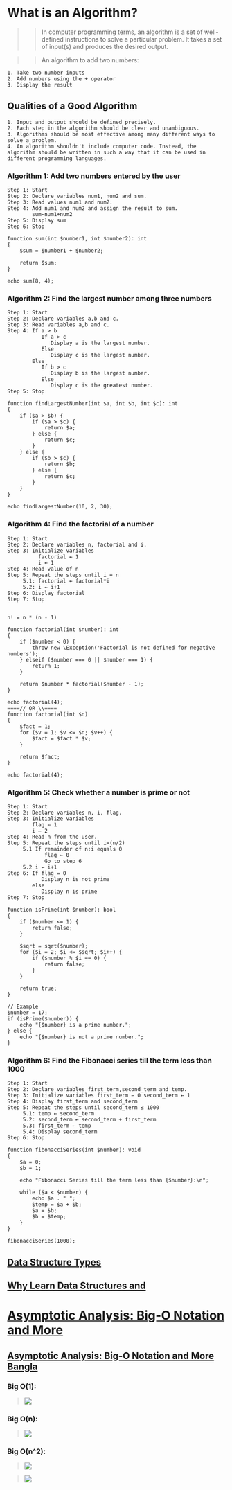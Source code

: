 # What is an Algorithm?

> > In computer programming terms, an algorithm is a set of well-defined instructions to solve a particular problem. It takes a set of input(s) and produces the desired output.

> > An algorithm to add two numbers:

```
1. Take two number inputs
2. Add numbers using the + operator
3. Display the result
```

## Qualities of a Good Algorithm

```
1. Input and output should be defined precisely.
2. Each step in the algorithm should be clear and unambiguous.
3. Algorithms should be most effective among many different ways to solve a problem.
4. An algorithm shouldn't include computer code. Instead, the algorithm should be written in such a way that it can be used in different programming languages.
```

### Algorithm 1: Add two numbers entered by the user

```
Step 1: Start
Step 2: Declare variables num1, num2 and sum.
Step 3: Read values num1 and num2.
Step 4: Add num1 and num2 and assign the result to sum.
        sum←num1+num2
Step 5: Display sum
Step 6: Stop
```

```
function sum(int $number1, int $number2): int
{
    $sum = $number1 + $number2;

    return $sum;
}

echo sum(8, 4);
```

### Algorithm 2: Find the largest number among three numbers

```
Step 1: Start
Step 2: Declare variables a,b and c.
Step 3: Read variables a,b and c.
Step 4: If a > b
           If a > c
              Display a is the largest number.
           Else
              Display c is the largest number.
        Else
           If b > c
              Display b is the largest number.
           Else
              Display c is the greatest number.
Step 5: Stop
```

```
function findLargestNumber(int $a, int $b, int $c): int
{
    if ($a > $b) {
        if ($a > $c) {
            return $a;
        } else {
            return $c;
        }
    } else {
        if ($b > $c) {
            return $b;
        } else {
            return $c;
        }
    }
}

echo findLargestNumber(10, 2, 30);
```

### Algorithm 4: Find the factorial of a number

```
Step 1: Start
Step 2: Declare variables n, factorial and i.
Step 3: Initialize variables
          factorial ← 1
          i ← 1
Step 4: Read value of n
Step 5: Repeat the steps until i = n
     5.1: factorial ← factorial*i
     5.2: i ← i+1
Step 6: Display factorial
Step 7: Stop


n! = n * (n - 1)
```

```
function factorial(int $number): int
{
    if ($number < 0) {
        throw new \Exception('Factorial is not defined for negative numbers');
    } elseif ($number === 0 || $number === 1) {
        return 1;
    }

    return $number * factorial($number - 1);
}

echo factorial(4);
====// OR \\====
function factorial(int $n)
{
    $fact = 1;
    for ($v = 1; $v <= $n; $v++) {
        $fact = $fact * $v;
    }

    return $fact;
}

echo factorial(4);
```

### Algorithm 5: Check whether a number is prime or not

```
Step 1: Start
Step 2: Declare variables n, i, flag.
Step 3: Initialize variables
        flag ← 1
        i ← 2
Step 4: Read n from the user.
Step 5: Repeat the steps until i=(n/2)
     5.1 If remainder of n÷i equals 0
            flag ← 0
            Go to step 6
     5.2 i ← i+1
Step 6: If flag = 0
           Display n is not prime
        else
           Display n is prime
Step 7: Stop
```

```
function isPrime(int $number): bool
{
    if ($number <= 1) {
        return false;
    }

    $sqrt = sqrt($number);
    for ($i = 2; $i <= $sqrt; $i++) {
        if ($number % $i == 0) {
            return false;
        }
    }

    return true;
}

// Example
$number = 17;
if (isPrime($number)) {
    echo "{$number} is a prime number.";
} else {
    echo "{$number} is not a prime number.";
}
```

### Algorithm 6: Find the Fibonacci series till the term less than 1000

```
Step 1: Start
Step 2: Declare variables first_term,second_term and temp.
Step 3: Initialize variables first_term ← 0 second_term ← 1
Step 4: Display first_term and second_term
Step 5: Repeat the steps until second_term ≤ 1000
     5.1: temp ← second_term
     5.2: second_term ← second_term + first_term
     5.3: first_term ← temp
     5.4: Display second_term
Step 6: Stop
```

```
function fibonacciSeries(int $number): void
{
    $a = 0;
    $b = 1;

    echo "Fibonacci Series till the term less than {$number}:\n";

    while ($a < $number) {
        echo $a . " ";
        $temp = $a + $b;
        $a = $b;
        $b = $temp;
    }
}

fibonacciSeries(1000);
```

## <a href="https://www.programiz.com/dsa/data-structure-types" target="_blank">Data Structure Types</a>

## <a href="https://www.programiz.com/dsa/why-algorithms" target="_blank">Why Learn Data Structures and</a>

# <a href="https://www.programiz.com/dsa/asymptotic-notations" target="_blank">Asymptotic Analysis: Big-O Notation and More</a>

## <a href="https://shahinur.com/bn/%E0%A6%85%E0%A7%8D%E0%A6%AF%E0%A6%BE%E0%A6%B8%E0%A6%BF%E0%A6%AE%E0%A6%9F%E0%A7%8B%E0%A6%9F%E0%A6%BF%E0%A6%95-%E0%A6%A8%E0%A7%8B%E0%A6%9F%E0%A7%87%E0%A6%B6%E0%A6%A8-asymptotic-notation/" target="_blank">Asymptotic Analysis: Big-O Notation and More Bangla</a>

### Big O(1):

> ![](https://github.com/shahriarshaon1993/zend_preparation/blob/main/Lesson_1.0_Intro/img/bigO1.png)

### Big O(n):

> ![](https://github.com/shahriarshaon1993/zend_preparation/blob/main/Lesson_1.0_Intro/img/bigOn.png)

### Big O(n^2):

> ![](https://github.com/shahriarshaon1993/zend_preparation/blob/main/Lesson_1.0_Intro/img/bigOn-2.png)

> ![](https://github.com/shahriarshaon1993/zend_preparation/blob/main/Lesson_1.0_Intro/img/bigOn-2-2.png)
